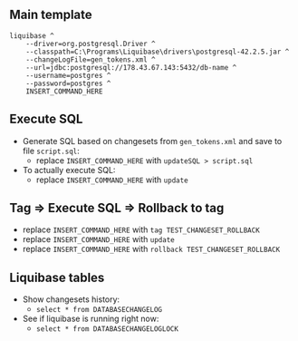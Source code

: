 ## Main template
```
liquibase ^
    --driver=org.postgresql.Driver ^
    --classpath=C:\Programs\Liquibase\drivers\postgresql-42.2.5.jar ^
    --changeLogFile=gen_tokens.xml ^
    --url=jdbc:postgresql://178.43.67.143:5432/db-name ^
    --username=postgres ^
    --password=postgres ^
    INSERT_COMMAND_HERE
```

## Execute SQL
* Generate SQL based on changesets from `gen_tokens.xml` and save to file `script.sql`:
    * replace `INSERT_COMMAND_HERE` with `updateSQL > script.sql`
* To actually execute SQL:
    * replace `INSERT_COMMAND_HERE` with `update`

## Tag => Execute SQL => Rollback to tag
* replace `INSERT_COMMAND_HERE` with `tag TEST_CHANGESET_ROLLBACK`
* replace `INSERT_COMMAND_HERE` with `update`
* replace `INSERT_COMMAND_HERE` with `rollback TEST_CHANGESET_ROLLBACK`

## Liquibase tables
* Show changesets history:
    * `select * from DATABASECHANGELOG`
* See if liquibase is running right now:
    * `select * from DATABASECHANGELOGLOCK`
